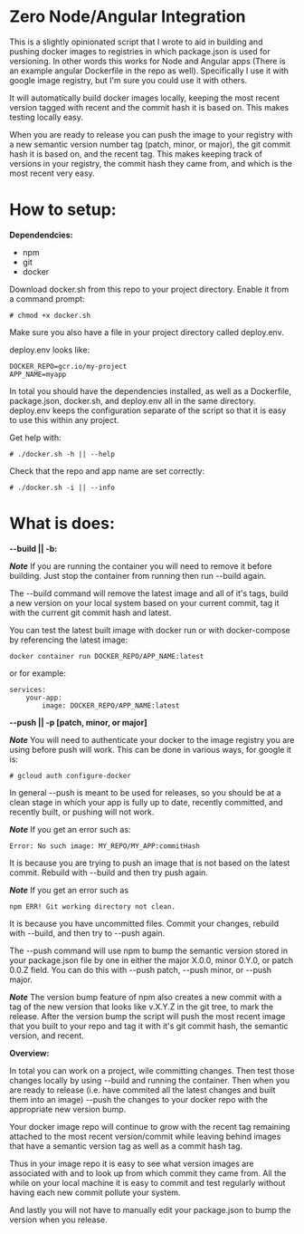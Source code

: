 # Zero Node/Angular Integration

This is a slightly opinionated script that I wrote to aid in building and pushing docker images to registries in which package.json is used for versioning.  In other words this works for Node and Angular apps (There is an example angular Dockerfile in the repo as well). Specifically I use it with google image registry, but I'm sure you could use it with others.

It will automatically build docker images locally, keeping the most recent version tagged with recent and the commit hash it is based on. This makes testing locally easy.  

When you are ready to release you can push the image to your registry with a new semantic version number tag (patch, minor, or major), the git commit hash it is based on, and the recent tag.  This makes keeping track of versions in your registry, the commit hash they came from, and which is the most recent very easy.

# How to setup:


**Dependendcies:**

* npm
* git
* docker

Download docker.sh from this repo to your project directory. Enable it from a command prompt:
```
# chmod +x docker.sh
```

Make sure you also have a file in your project directory called deploy.env.

deploy.env looks like:

```
DOCKER_REPO=gcr.io/my-project
APP_NAME=myapp
```

In total you should have the dependencies installed, as well as a Dockerfile, package.json, docker.sh, and deploy.env all in the same directory. deploy.env keeps the configuration separate of the script so that it is easy to use this within any project.

Get help with:
```
# ./docker.sh -h || --help
```

Check that the repo and app name are set correctly:
```
# ./docker.sh -i || --info
```

# What is does:


**--build || -b:** 

***Note*** If you are running the container you will need to remove it before building.  Just stop the container from running then run --build again.

The --build command will remove the latest image and all of it's tags, build a new version on your local system based on your current commit, tag it with the current git commit hash and latest.

You can test the latest built image with docker run or with docker-compose by referencing the latest image:
```
docker container run DOCKER_REPO/APP_NAME:latest
```
or for example:
```
services:
    your-app:
        image: DOCKER_REPO/APP_NAME:latest
```

**--push || -p [patch, minor, or major]** 

***Note*** You will need to authenticate your docker to the image registry you are using before push will work.  This can be done in various ways, for google it is:

```
# gcloud auth configure-docker
```

In general --push is meant to be used for releases, so you should be at a clean stage in which your app is fully up to date, recently committed, and recently built, or pushing will not work.

***Note*** If you get an error such as:
```
Error: No such image: MY_REPO/MY_APP:commitHash
```
It is because you are trying to push an image that is not based on the latest commit. Rebuild with --build and then try push again.

***Note*** If you get an error such as
```
npm ERR! Git working directory not clean.
```
It is because you have uncommitted files. Commit your changes, rebuild with --build, and then try to --push again.

The --push command will use npm to bump the semantic version stored in your package.json file by one in either the major X.0.0, minor 0.Y.0, or patch 0.0.Z field. You can do this with --push patch, --push minor, or --push major.

***Note*** The version bump feature of npm also creates a new commit with a tag of the new version that looks like v.X.Y.Z in the git tree, to mark the release. After the version bump the script will push the most recent image that you built to your repo and tag it with it's git commit hash, the semantic version, and recent.


**Overview:**

In total you can work on a project, wile committing changes.  Then test those changes locally by using --build and running the container.  Then when you are ready to release (i.e. have commited all the latest changes and built them into an image) --push the changes to your docker repo with the appropriate new version bump.

Your docker image repo will continue to grow with the recent tag remaining attached to the most recent version/commit while leaving behind images that have a semantic version tag as well as a commit hash tag.

Thus in your image repo it is easy to see what version images are associated with and to look up from which commit they came from. All the while on your local machine it is easy to commit and test regularly without having each new commit pollute your system.

And lastly you will not have to manually edit your package.json to bump the version when you release.